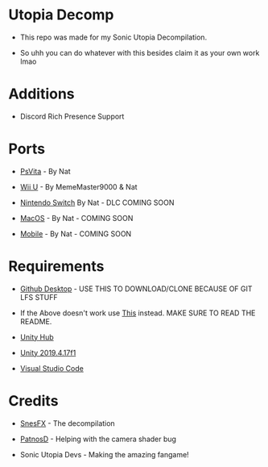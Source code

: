 # Utopia Decomp

* This repo was made for my Sonic Utopia Decompilation.

* So uhh you can do whatever with this besides claim it as your own work lmao

# Additions

* Discord Rich Presence Support

# Ports

* [PsVita](https://github.com/SnesFX/Sonic-Utopia-Vita-Builds/releases/tag/final) - By Nat

* [Wii U](https://github.com/ghbbeep/Utopia-Decomp-WiiU) - By MemeMaster9000 & Nat

* [Nintendo Switch](https://github.com/SnesFX/Utopia-Decomp/tree/switch) By Nat - DLC COMING SOON

* [MacOS](https://github.com/SnesFX/Utopia-Decomp/tree/macOS) - By Nat - COMING SOON

* [Mobile](https://github.com/SnesFX/Utopia-Decomp/tree/mobile) - By Nat - COMING SOON

# Requirements

* [Github Desktop](https://desktop.github.com/) - USE THIS TO DOWNLOAD/CLONE BECAUSE OF GIT LFS STUFF

* If the Above doesn't work use [This](https://www.mediafire.com/file/8b5phxhdbs21y37/Utopia+Decomp+Backup.zip/file) instead. MAKE SURE TO READ THE README.

* [Unity Hub](https://unity.com/download)

* [Unity 2019.4.17f1](https://download.unity3d.com/download_unity/667c8606c536/UnityDownloadAssistant-2019.4.17f1.exe?_ga=2.87614616.18637105.1673571287-1542673387.1673571287)

* [Visual Studio Code](https://code.visualstudio.com)

# Credits

* [SnesFX](https://twitter.com/SnesFX) - The decompilation

* [PatnosD](https://twitter.com/patnos_d) - Helping with the camera shader bug

* Sonic Utopia Devs - Making the amazing fangame!
